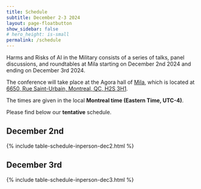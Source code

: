 ```yaml
---
title: Schedule
subtitle: December 2-3 2024
layout: page-floatbutton
show_sidebar: false
# hero_height: is-small
permalink: /schedule
---
```

Harms and Risks of AI in the Military consists of a series of talks, panel discussions, and roundtables at Mila starting on December 2nd 2024 and ending on December 3rd 2024.


The conference will take place at the Agora hall of [Mila](https://mila.quebec/), which is located at [6650, Rue Saint-Urbain, Montreal, QC, H2S 3H1](https://www.openstreetmap.org/way/222246924).

The times are given in the local **Montreal time (Eastern Time, UTC-4)**.

Please find below our **tentative** schedule.

## December 2nd

{% include table-schedule-inperson-dec2.html %}


## December 3rd


{% include table-schedule-inperson-dec3.html %}
